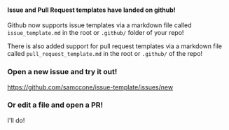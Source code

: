 #### Issue and Pull Request templates have landed on github!

Github now supports issue templates via a markdown file called `issue_template.md` in the root or `.github/` folder of your repo!

There is also added support for pull request templates via a markdown file called `pull_request_template.md` in the root or `.github/` of the repo!

### Open a new issue and try it out!
https://github.com/samccone/issue-template/issues/new

### Or edit a file and open a PR! 
I'll do!
